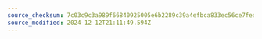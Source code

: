 ```yaml
---
source_checksum: 7c03c9c3a989f66840925005e6b2289c39a4efbca833ec56ce7fed7e2349d5f5
source_modified: 2024-12-12T21:11:49.594Z
---
```


